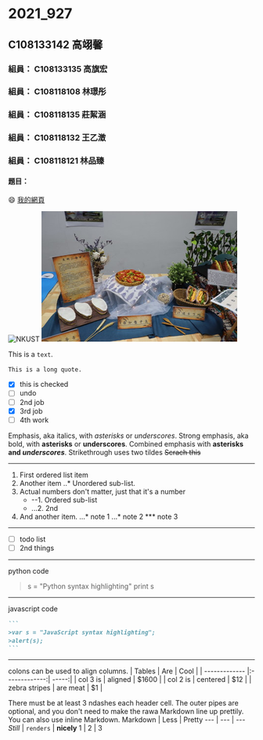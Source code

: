# 2021_927

## C108133142 高翊馨

### 組員： C108133135 高旗宏
### 組員： C108118108 林璟彤
### 組員： C108118135 莊絜涵
### 組員： C108118132 王乙澂
### 組員： C108118121 林品臻

#### 題目：

:smile:
[我的網頁](https://www.nkust.edu.tw/)

![NKUST](https://www.nkust.edu.tw/var/file/0/1000/img/513/182513897.png "高科大")
![new fig](fig3.jpg "fig3")

This is a `text`.

```
This is a long quote.
```
- [x] this is checked
- [ ] undo
- [ ] 2nd job
- [x] 3rd job
- [ ] 4th work

Emphasis, aka italics, with *asterisks* or _underscores_.
Strong emphasis, aka bold, with **asterisks** or __underscores__.
Combined emphasis with **asterisks and _underscores_**.
Strikethrough uses two tildes ~~Scrach this~~
***
1. First ordered list item
2. Another item
    ..* Unordered sub-list.
3. Actual numbers don't matter, just that it's a number 
   - --1. Ordered sub-list
   - ...2. 2nd
4. And another item.
   ...* note 1
   ...* note 2
   *** note 3

***
- [ ] todo list
- [ ] 2nd things
***
python code
> s = "Python syntax highlighting"
> print s
***
javascript code
````md
```
>var s = "JavaScript syntax highlighting";
>alert(s);
```
````
***
colons can be used to align columns.
| Tables        | Are           | Cool  |
| ------------- |:-------------:| -----:|
| col 3 is       | aligned      | $1600 |
| col 2 is        | centered      |   $12 |
| zebra stripes      | are meat      |    $1 |

There must be at least 3 ndashes each header cell. 
The outer pipes are optional, and you don't need to make the rawa Markdown line up prettily. You can also use inline Markdown.
Markdown | Less | Pretty
--- | --- | ---
*Still* | `renders` | **nicely**
1 | 2 | 3
